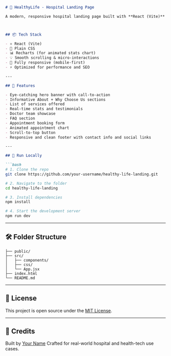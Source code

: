 ````markdown
# 🏥 HealthyLife - Hospital Landing Page

A modern, responsive hospital landing page built with **React (Vite)** and **CSS**, designed to showcase services, doctors, appointments, and more — optimized for performance, SEO, and mobile usability.



## 📦 Tech Stack

- ⚛️ React (Vite)
- 🎨 Plain CSS
- 📊 Recharts (for animated stats chart)
- 💡 Smooth scrolling & micro-interactions
- 📱 Fully responsive (mobile-first)
- ⚡ Optimized for performance and SEO

---

## 📁 Features

- Eye-catching hero banner with call-to-action  
- Informative About + Why Choose Us sections  
- List of services offered  
- Real-time stats and testimonials  
- Doctor team showcase  
- FAQ section  
- Appointment booking form  
- Animated appointment chart  
- Scroll-to-top button  
- Responsive and clean footer with contact info and social links

---

## 🚀 Run Locally

```bash
# 1. Clone the repo
git clone https://github.com/your-username/healthy-life-landing.git

# 2. Navigate to the folder
cd healthy-life-landing

# 3. Install dependencies
npm install

# 4. Start the development server
npm run dev
````

---

## 🛠️ Folder Structure

```
├── public/
├── src/
│   ├── components/
│   ├── css/
│   └── App.jsx
├── index.html
└── README.md
```

---

## 📄 License

This project is open source under the [MIT License](LICENSE).

---

## 🙌 Credits

Built by [Your Name](https://bkye.vercel.app)
Crafted for real-world hospital and health-tech use cases.

```


